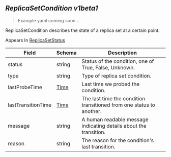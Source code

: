 ## *ReplicaSetCondition v1beta1*

> Example yaml coming soon...



ReplicaSetCondition describes the state of a replica set at a certain point.

<aside class="notice">
Appears In  <a href="#replicasetstatus-v1beta1">ReplicaSetStatus</a> </aside>

Field        | Schema     | Description
------------ | ---------- | -----------
status | string | Status of the condition, one of True, False, Unknown.
type | string | Type of replica set condition.
lastProbeTime | [Time](#time-unversioned) | Last time we probed the condition.
lastTransitionTime | [Time](#time-unversioned) | The last time the condition transitioned from one status to another.
message | string | A human readable message indicating details about the transition.
reason | string | The reason for the condition's last transition.

